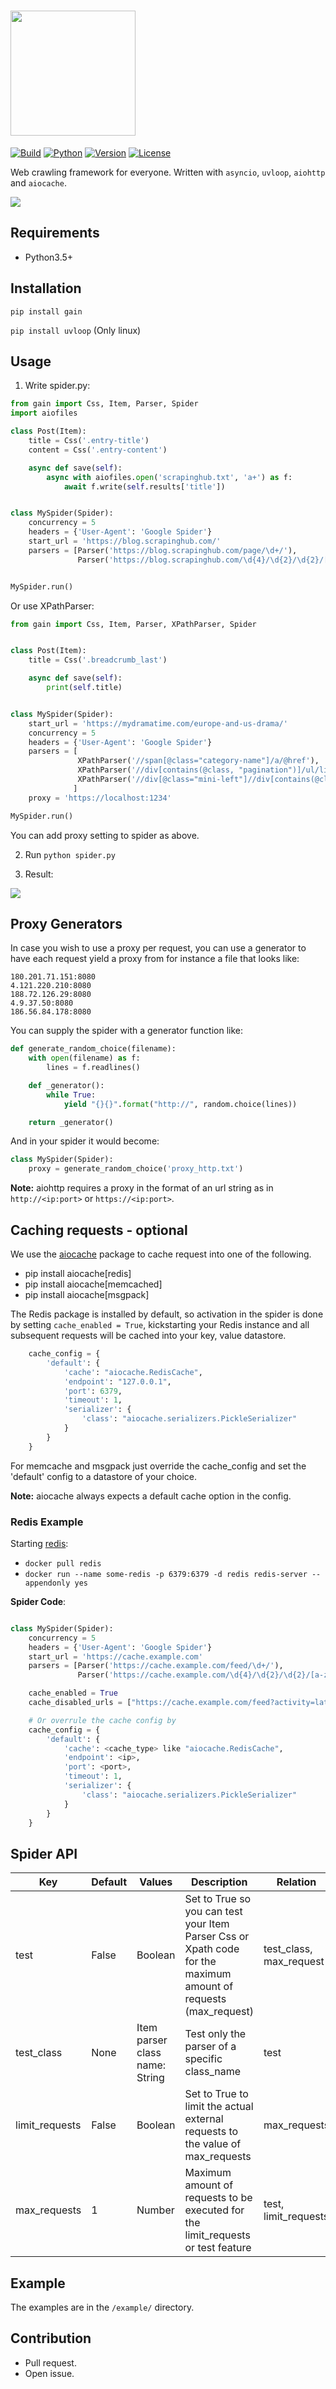 # <img width="200" height="200" src="img/logo.png"/>

[![Build](https://travis-ci.org/gaojiuli/gain.svg?branch=master)](https://travis-ci.org/gaojiuli/gain)
[![Python](https://img.shields.io/pypi/pyversions/gain.svg)](https://pypi.python.org/pypi/gain/)
[![Version](https://img.shields.io/pypi/v/gain.svg)](https://pypi.python.org/pypi/gain/)
[![License](https://img.shields.io/pypi/l/gain.svg)](https://pypi.python.org/pypi/gain/)

Web crawling framework for everyone. Written with `asyncio`, `uvloop`, `aiohttp` and `aiocache`.

![](img/architecture.png)

## Requirements

- Python3.5+

## Installation

`pip install gain`

`pip install uvloop` (Only linux)

## Usage

1. Write spider.py:

```python
from gain import Css, Item, Parser, Spider
import aiofiles

class Post(Item):
    title = Css('.entry-title')
    content = Css('.entry-content')

    async def save(self):
        async with aiofiles.open('scrapinghub.txt', 'a+') as f:
            await f.write(self.results['title'])


class MySpider(Spider):
    concurrency = 5
    headers = {'User-Agent': 'Google Spider'}
    start_url = 'https://blog.scrapinghub.com/'
    parsers = [Parser('https://blog.scrapinghub.com/page/\d+/'),
               Parser('https://blog.scrapinghub.com/\d{4}/\d{2}/\d{2}/[a-z0-9\-]+/', Post)]


MySpider.run()
```

Or use XPathParser:

```python
from gain import Css, Item, Parser, XPathParser, Spider


class Post(Item):
    title = Css('.breadcrumb_last')

    async def save(self):
        print(self.title)


class MySpider(Spider):
    start_url = 'https://mydramatime.com/europe-and-us-drama/'
    concurrency = 5
    headers = {'User-Agent': 'Google Spider'}
    parsers = [
               XPathParser('//span[@class="category-name"]/a/@href'),
               XPathParser('//div[contains(@class, "pagination")]/ul/li/a[contains(@href, "page")]/@href'),
               XPathParser('//div[@class="mini-left"]//div[contains(@class, "mini-title")]/a/@href', Post)
              ]
    proxy = 'https://localhost:1234'

MySpider.run()

```
You can add proxy setting to spider as above. 


2. Run `python spider.py`

3. Result:

![](img/sample.png)

## Proxy Generators

In case you wish to use a proxy per request, you can use a generator to have each request yield a proxy from for instance a file that looks like:

```
180.201.71.151:8080
4.121.220.210:8080
188.72.126.29:8080
4.9.37.50:8080
186.56.84.178:8080
```

You can supply the spider with a generator function like:
```python
def generate_random_choice(filename):
    with open(filename) as f:
        lines = f.readlines()

    def _generator():
        while True:
            yield "{}{}".format("http://", random.choice(lines))

    return _generator()
```

And in your spider it would become:

```python
class MySpider(Spider):
    proxy = generate_random_choice('proxy_http.txt')
```

**Note:** aiohttp requires a proxy in the format of an url string as in `http://<ip:port>` or `https://<ip:port>`.

## Caching requests - optional

We use the [aiocache](https://github.com/argaen/aiocache) package to cache request into one of the following.

* pip install aiocache[redis]
* pip install aiocache[memcached]
* pip install aiocache[msgpack]

The Redis package is installed by default, so activation in the spider is done by setting `cache_enabled = True`, kickstarting your Redis instance and all subsequent requests will be cached into your key, value datastore.

```python
    cache_config = {
        'default': {
            'cache': "aiocache.RedisCache",
            'endpoint': "127.0.0.1",
            'port': 6379,
            'timeout': 1,
            'serializer': {
                'class': "aiocache.serializers.PickleSerializer"
            }
        }
    }
```

For memcache and msgpack just override the cache_config and set the 'default' config to a datastore of your choice.

**Note:** aiocache always expects a default cache option in the config.

### Redis Example

Starting [redis]([https://hub.docker.com/r/library/redis/]):

* `docker pull redis`
* `docker run --name some-redis -p 6379:6379 -d redis redis-server --appendonly yes `


**Spider Code**:

```python

class MySpider(Spider):
    concurrency = 5
    headers = {'User-Agent': 'Google Spider'}
    start_url = 'https://cache.example.com'
    parsers = [Parser('https://cache.example.com/feed/\d+/'),
               Parser('https://cache.example.com/\d{4}/\d{2}/\d{2}/[a-z0-9\-]+/', Post)]

    cache_enabled = True
    cache_disabled_urls = ["https://cache.example.com/feed?activity=latest"]

    # Or overrule the cache config by
    cache_config = {
        'default': {
            'cache': <cache_type> like "aiocache.RedisCache",
            'endpoint': <ip>,
            'port': <port>,
            'timeout': 1,
            'serializer': {
                'class': "aiocache.serializers.PickleSerializer"
            }
        }
    }
```

## Spider API


| Key  | Default  | Values  | Description  | Relation  |
|---|---|---|---|---|
| test | False  | Boolean  | Set to True so you can test your Item Parser Css or Xpath code for the maximum amount of requests (max_request)  | test_class, max_request  |
| test_class  | None  | Item parser class name: String  | Test only the parser of a specific class_name  | test |
| limit_requests  | False  | Boolean  | Set to True to limit the actual external requests to the value of max_requests  | max_requests  |
| max_requests  |  1 | Number  | Maximum amount of requests to be executed for the limit_requests or test feature  | test,  limit_requests |


## Example

The examples are in the `/example/` directory.

## Contribution

- Pull request.
- Open issue.